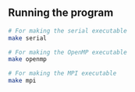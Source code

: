 ## Running the program

```bash
# For making the serial executable
make serial

# For making the OpenMP executable
make openmp

# For making the MPI executable
make mpi
```